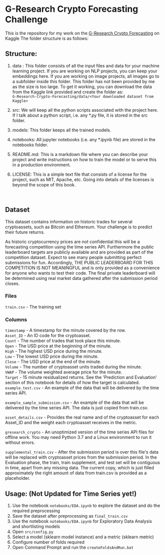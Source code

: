 # G-Research Crypto Forecasting Challenge

 This is the repository for my work on the [G-Research Crypto Forecasting](https://www.kaggle.com/c/g-research-crypto-forecasting) on Kaggle  The folder structure is as follows:
<br>

## Structure:

1. data : This folder consists of all the input files and data for your machine learning project. If you are working on NLP projects, you can keep your embeddings here. If you are working on image projects, all images go to a subfolder inside this folder. This folder has not been provided by me as the size is too large. To get it working, you can download the data from the Kaggle link provided and create the folder as: <br>
`G-Research-Crypto-Forecasting/data/<Your downloaded dataset from Kaggle>`


2.  src: We will keep all the python scripts associated with the project here. If I talk about a python script, i.e. any *.py file, it is stored in the src folder. 


3.  models: This folder keeps all the trained models.   


4.  notebooks: All jupyter notebooks (i.e. any *.ipynb file) are stored in the notebooks folder. 


5.  README.md: This is a markdown file where you can describe your project and write instructions on how to train the model or to serve this in a production environment. 


6.  LICENSE: This is a simple text file that consists of a license for the project, such as MIT, Apache, etc. Going into details of the licenses is beyond the scope of this book.
<br>

## Dataset
This dataset contains information on historic trades for several cryptoassets, such as Bitcoin and Ethereum. Your challenge is to predict their future returns.

As historic cryptocurrency prices are not confidential this will be a forecasting competition using the time series API. Furthermore the public leaderboard targets are publicly available and are provided as part of the competition dataset. Expect to see many people submitting perfect submissions for fun. Accordingly, THE PUBLIC LEADERBOARD FOR THIS COMPETITION IS NOT MEANINGFUL and is only provided as a convenience for anyone who wants to test their code. The final private leaderboard will be determined using real market data gathered after the submission period closes.

### Files
`train.csv` - The training set <br>

### Columns
`timestamp` - A timestamp for the minute covered by the row.<br>
`Asset_ID` - An ID code for the cryptoasset.<br>
`Count` - The number of trades that took place this minute.<br>
`Open` - The USD price at the beginning of the minute.<br>
`High` - The highest USD price during the minute.<br>
`Low` - The lowest USD price during the minute.<br>
`Close` - The USD price at the end of the minute.<br>
`Volume` - The number of cryptoasset units traded during the minute.<br>
`VWAP` - The volume weighted average price for the minute.<br>
`Target` - 15 minute residualized returns. See the 'Prediction and Evaluation' section of this notebook for details of how the target is calculated.<br>
`example_test.csv` - An example of the data that will be delivered by the time series API.<br>

`example_sample_submission.csv` - An example of the data that will be delivered by the time series API. The data is just copied from train.csv. <br>

`asset_details.csv` - Provides the real name and of the cryptoasset for each Asset_ID and the weight each cryptoasset receives in the metric.<br>

`gresearch_crypto` - An unoptimized version of the time series API files for offline work. You may need Python 3.7 and a Linux environment to run it without errors.<br>

`supplemental_train.csv` - After the submission period is over this file's data will be replaced with cryptoasset prices from the submission period. In the Evaluation phase, the train, train supplement, and test set will be contiguous in time, apart from any missing data. The current copy, which is just filled approximately the right amount of data from train.csv is provided as a placeholder.<br>

## Usage: (Not Updated for Time Series yet!)
1. Use the notebook `notebooks/EDA.ipynb` to explore the dataset and do the required preprocessing
2. Save the dataset after preprocessing as `final_train.csv`
3. Use the notebook `notebooks/EDA.ipynb` for Exploratory Data Analysis and shortlisting models
4. Open `src/config.py`
5. Select a model (sklearn model instance) and a metric (sklearn metric)
6. Configure number of folds required
7. Open Command Prompt and run the `createFoldsAndRun.bat`
